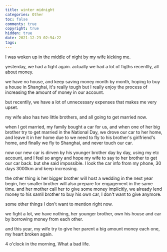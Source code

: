 ```yaml
---
title: winter midnight
categories: Other
toc: false
comments: true
copyright: true
hidden: true
date: 2021-12-23 02:54:22
tags:
---
```


I was woken up in the middle of night by my wife kicking me. 

<!--more-->

yesterday, we had a fight again. actually we had a lot of figths recentlly, all about money.

we have no house, and keep saving money month by month, hoping to buy a house in Shanghai, it's really tough but I really enjoy the process of increasing the amount of money in our account.

but recentlly, we have a lot of unnecessary expenses that makes me very upset.

my wife also has two little brothers, and all going to get married now. 

when I got married, my family bought a car for us, and when one of her big brother try to get married in the National Day, we drove our car to her home, and leave it in her home due to we need to fly to his brother's girlfriend's home, and finally we fly to Shanghai, and never touch our car. 

now our new car is dirven by his younger brother day by day, using my etc account, and I feel so angry and hope my wife to say to her brother to get our car back. but she said impossible. I look the car info from my phone, 30 days 3000km and keep increasing.

the other thing is her bigger brother will host a wedding in the next year begin, her smaller brother will also prepare for engagement in the same time. and her mother call her to give some money implicitly, we already lend money to his samll brother to buy his own car, I don't want to give anymore.

some other things I don't want to mention right now.

we fight a lot, we have nothing, her younger brother, own his house and car by borrowing money from each other.

and this year, my wife try to give her parent a big amount money each one, my heart broken again.

4 o'clock in the morning, What a bad life.
